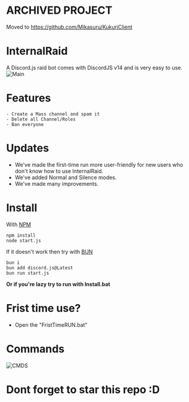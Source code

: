 # ARCHIVED PROJECT
Moved to https://github.com/Mikasuru/KukuriClient
# InternalRaid
A Discord.js raid bot comes with DiscordJS v14 and is very easy to use.
![Main](https://media.discordapp.net/attachments/1208476925446586421/1225269530218070056/Screenshot_2024-04-04_092225.png?ex=6620842c&is=660e0f2c&hm=20d901649ac4f0df573dbc8e28ac3bc9e4c7e6f13b1668b77d3e2e1f70ec956a&=&format=webp&quality=lossless&width=1920&height=610)

# Features
```
- Create a Mass channel and spam it
- Delete all Channel/Roles
- Ban everyone
```

# Updates
- We've made the first-time run more user-friendly for new users who don't know how to use InternalRaid.
- We've added Normal and Silence modes.
- We've made many improvements.

# Install
With [NPM](https://www.npmjs.com/)
```
npm install
node start.js
```
If it doesn't work then try with [BUN](https://bun.sh/)
```
bun i
bun add discord.js@Latest
bun run start.js
```
**Or if you're lazy try to run with Install.bat**

# Frist time use?
- Open the "FristTimeRUN.bat"

# Commands
![CMDS](https://cdn.discordapp.com/attachments/1208476925446586421/1225268786966298694/image.png?ex=6620837b&is=660e0e7b&hm=93e5537d252cd992654d5f3481726a179c031a43dd39476779c04450e1985354&)

# Dont forget to star this repo :D
